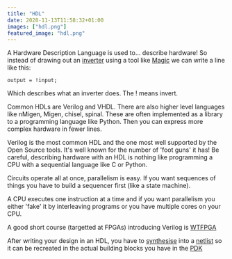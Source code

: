 ```yaml
---
title: "HDL"
date: 2020-11-13T11:58:32+01:00
images: ["hdl.png"]
featured_image: "hdl.png"
---
```


A Hardware Description Language is used to... describe hardware!
So instead of drawing out an [inverter](/post/inverter) using a tool like [Magic](/terminology/magic) we can write a line like this:

    output = !input;

Which describes what an inverter does. The ! means invert.

Common HDLs are Verilog and VHDL. There are also higher level languages like nMigen, Migen, chisel, spinal. These are often implemented 
as a library to a programming language like Python. Then you can express more complex hardware in fewer lines.

Verilog is the most common HDL and the one most well supported by the Open Source tools. It's well known for the number of 'foot guns' it has!
Be careful, describing hardware with an HDL is nothing like programming a CPU with a sequential language like C or Python.

Circuits operate all at once, parallelism is easy. If you want sequences of things you have to build a sequencer first (like a state machine).

A CPU executes one instruction at a time and if you want parallelism you either 'fake' it by interleaving programs or you have multiple cores on your CPU.

A good short course (targetted at FPGAs) introducing Verilog is [WTFPGA](https://github.com/esden/WTFpga)

After writing your design in an HDL, you have to [synthesise](/terminology/synthesis) into a [netlist](/terminology/netlist) so it can be recreated in the 
actual building blocks you have in the [PDK](/terminology/pdk)
